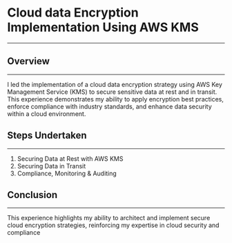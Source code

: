 # Cloud data Encryption Implementation Using AWS KMS
---

## Overview
---

 I led the implementation of a cloud data encryption strategy using AWS Key 
Management Service (KMS) to secure sensitive data at rest and in transit. This 
experience demonstrates my ability to apply encryption best practices, enforce 
compliance with industry standards, and enhance data security within a cloud 
environment.

## Steps Undertaken
---

1. Securing Data at Rest with AWS KMS
2. Securing Data in Transit 
3. Compliance, Monitoring & Auditing


 ## Conclusion
---

This experience highlights my ability to architect and implement secure cloud 
encryption strategies, reinforcing my expertise in cloud security and compliance